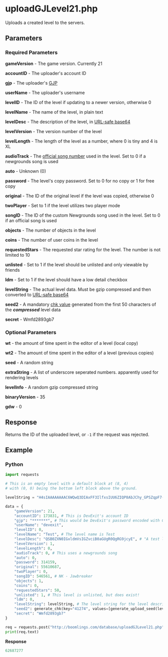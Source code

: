 # uploadGJLevel21.php

Uploads a created level to the servers.

## Parameters

### Required Parameters

**gameVersion** - The game version. Currently 21

**accountID** - The uploader's account ID

**gjp** - The uploader's [GJP](./topics/encryption/gjp.md)

**userName** - The uploader's username

**levelID** - The ID of the level if updating to a newer version, otherwise 0

**levelName** - The name of the level, in plain text

**levelDesc** - The description of the level, in [URL-safe base64](./topics/encryption/base64.md)

**levelVersion** - The version number of the level

**levelLength** - The length of the level as a number, where 0 is tiny and 4 is XL

**audioTrack** - The [official song number](./reference.md) used in the level. Set to 0 if a newgrounds song is used

**auto** - Unknown (0)

**password** - The level's copy password. Set to 0 for no copy or 1 for free copy

**original** - The ID of the original level if the level was copied, otherwise 0

**twoPlayer** - Set to 1 if the level utilizes two player mode

**songID** - The ID of the custom Newgrounds song used in the level. Set to 0 if an official song is used

**objects** - The number of objects in the level

**coins** - The number of user coins in the level

**requestedStars** - The requested star rating for the level. The number is not limited to 10

**unlisted** - Set to 1 if the level should be unlisted and only viewable by friends

**ldm** - Set to 1 if the level should have a low detail checkbox

**levelString** - The actual level data. Must be gzip compressed and then converted to [URL-safe base64](./topics/encryption/base64.md)

**seed2** - A mandatory [chk value](./topics/encryption/chk.md) generated from the first 50 characters of the **_compressed_** level data

**secret** - Wmfd2893gb7

### Optional Parameters

**wt** - the amount of time spent in the editor of a level (local copy)

**wt2** - The amount of time spent in the editor of a level (previous copies)

**seed** - A random string

**extraString** - A list of underscore seperated numbers. apparently used for rendering levels

**levelInfo** - A random gzip compressed string

**binaryVersion** - 35

**gdw** - 0

## Response

Returns the ID of the uploaded level, or `-1` if the request was rejected.

## Example

<!-- tabs:start -->

### **Python**

```py
import requests

# This is an empty level with a default block at (8, 4)
# with (0, 0) being the bottom left block above the ground.

levelString = "H4sIAAAAAAAAC6WQwQ3DIAxFF3IlfxsIUU6ZIQP8AbJChy_GPSZqpF7-A4yfDOfhXcCiNMIqnVYrgYQl8rDwBTZCVbkQRI3oVHbiDU6F2jMF_lesl4q4kw2PJMbovxLBQxTpM3-I6q0oHmXjzx7N0240cu5w0UBNtESRkble8uSLHjh8nTubmYJZ2MvMrEITEN0gEJMxlLiMZ28frmj"

data = {
	"gameVersion": 21,
	"accountID": 173831, # This is DevExit's account ID
	"gjp": "*******", # This would be DevExit's password encoded with GJP encryption
	"userName": "devexit",
	"levelID": 0,
	"levelName": "Test", # The level name is Test
	"levelDesc": "QSB0ZXN0IGxldmVsIGZvciB0aGUgR0QgRG9jcyE", # "A test level for the GD Docs!"
	"levelVersion": 1,
	"levelLength": 0,
	"audioTrack": 0, # This uses a newgrounds song
	"auto": 0,
	"password": 314159,
	"original": 55610687,
	"twoPlayer": 0,
	"songID": 546561, # NK - Jawbreaker
	"objects": 1,
	"coins": 0,
	"requestedStars": 50,
	"unlisted": 1, # This level is unlisted, but does exist!
	"ldm": 0,
	"levelString": levelString, # The level string for the level described above
	"seed2": generate_chk(key="41274", values=[generate_upload_seed(levelString)], salt="xI25fpAapCQg"), # This is talked about in the CHK encryption,
	"secret": "Wmfd2893gb7"
}

req = requests.post("http://boomlings.com/database/uploadGJLevel21.php", data=data)
print(req.text)
```

**Response**

```py
62687277
```

<!-- tabs:end -->
